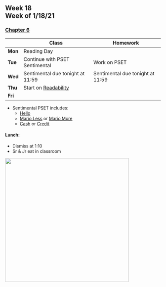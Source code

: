 <meta http-equiv="refresh" content="300"/>

## Week 18<br>Week of 1/18/21

### [Chapter 6](/ap/curriculum/6)

|         | Class | Homework |
| ------- | ----- | -------- |
| **Mon** | Reading Day |          |
| **Tue** | Continue with PSET Sentimental | Work on PSET |
| **Wed** | Sentimental due tonight at 11:59 | Sentimental due tonight at 11:59 |
| **Thu** | Start on [Readability](https://cs50.harvard.edu/ap/2021/curriculum/x/psets/6/readability/) |  |
| **Fri** |       |          |

* Sentimental PSET includes:  
    - [Hello](https://cs50.harvard.edu/ap/2021/curriculum/x/psets/6/hello/)
    - [Mario Less](https://cs50.harvard.edu/ap/2021/curriculum/x/psets/6/mario/less/) or [Mario More](https://cs50.harvard.edu/ap/2021/curriculum/x/psets/6/mario/more/)
    - [Cash](https://cs50.harvard.edu/ap/2021/curriculum/x/psets/6/cash/) or [Credit](https://cs50.harvard.edu/ap/2021/curriculum/x/psets/6/credit/)

#### Lunch:

- Dismiss at 1:10
- Sr & Jr eat in classroom

<img src="" alt="" height="400">
